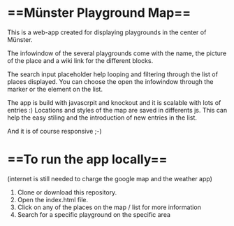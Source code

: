 # ==Münster Playground Map==

This is a web-app created for displaying playgrounds in the center of Münster.

The infowindow of the several playgrounds come with the name, the picture of the place and a wiki link for the different blocks.

The search input placeholder help looping and filtering through the list of places displayed. You can choose the open the infowindow through the marker or the element on the list.

The app is build with javascrpit and knockout and it is scalable with lots of entries :) Locations and styles of the map are saved in differents js. This can help the easy stiling and the introduction of new entries in the list.

And it is of course responsive ;-)

# ==To run the app locally==
(internet is still needed to charge the google map and the weather app)

1. Clone or download this repository. 
2. Open the index.html file.
3. Click on any of the places on the map / list for more information
4. Search for a specific playground on the specific area

